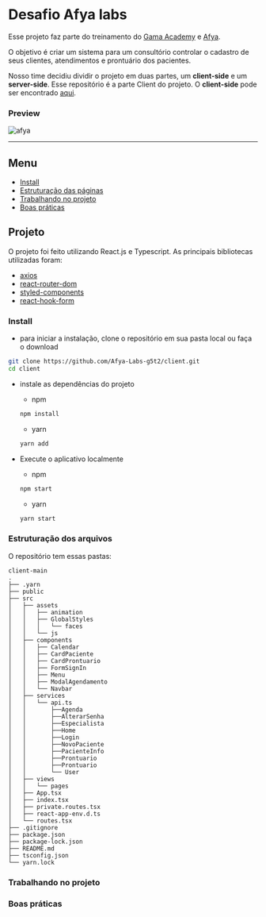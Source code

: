# Desafio Afya labs

Esse projeto faz parte do treinamento do [Gama Academy](https://www.gama.academy/) e [Afya](https://afya.com.br/).

O objetivo é criar um sistema para um consultório controlar o cadastro de seus clientes, atendimentos e prontuário dos pacientes.

Nosso time decidiu dividir o projeto em duas partes, um **client-side** e um **server-side**. Esse repositório é a parte Client do projeto. O **client-side** pode ser encontrado [aqui](https://github.com/Afya-Labs-g5t2/server).

### Preview

![afya](https://user-images.githubusercontent.com/43910483/121086311-61e1d780-c7b9-11eb-9cfe-f80c94232033.gif)

---


## Menu

- [Install](#install)
- [Estruturação das páginas](#estruturação-das-páginas)
- [Trabalhando no projeto](#trabalhando-no-projeto)
- [Boas práticas](#boas-práticas)

## Projeto

O projeto foi feito utilizando React.js e Typescript. As principais bibliotecas utilizadas foram:

- [axios](https://github.com/axios/axios)
- [react-router-dom](https://reactrouter.com/)
- [styled-components](https://styled-components.com/)
- [react-hook-form](https://react-hook-form.com/)

### Install

- para iniciar a instalação, clone o repositório em sua pasta local ou faça o download 
```bash
git clone https://github.com/Afya-Labs-g5t2/client.git
cd client
```
- instale as dependências do projeto

  - npm
  ```bash
  npm install
  ```
  - yarn
  ```bash
  yarn add
  ```
- Execute o aplicativo localmente
  - npm
  ```bash
  npm start
  ```
  - yarn
  ```bash
  yarn start
  ```
  
### Estruturação dos arquivos
O repositório tem essas pastas:
```
client-main
.
├── .yarn
├── public
├── src
│   ├── assets
│   │   ├── animation
│   │   ├── GlobalStyles
│   │   │   └── faces
│   │   └── js
│   ├── components
│   │   ├── Calendar
│   │   ├── CardPaciente
│   │   ├── CardProntuario
│   │   ├── FormSignIn
│   │   ├── Menu
│   │   ├── ModalAgendamento
│   │   └── Navbar
│   ├── services
│   │   └── api.ts
│   │       ├──Agenda
│   │       ├──AlterarSenha
│   │       ├──Especialista
│   │       ├──Home
│   │       ├──Login
│   │       ├──NovoPaciente
│   │       ├──PacienteInfo
│   │       ├──Prontuario
│   │       ├──Prontuario
│   │       └── User
│   ├── views
│   │   └── pages
│   ├── App.tsx
│   ├── index.tsx
│   ├── private.routes.tsx
│   ├── react-app-env.d.ts
│   └── routes.tsx
├── .gitignore
├── package.json
├── package-lock.json
├── README.md
├── tsconfig.json
└── yarn.lock

```
  
### Trabalhando no projeto

### Boas práticas


